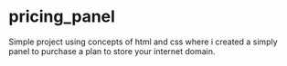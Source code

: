 # pricing_panel
Simple project using concepts of html and css where i created a simply panel to purchase a plan to store your internet domain.
